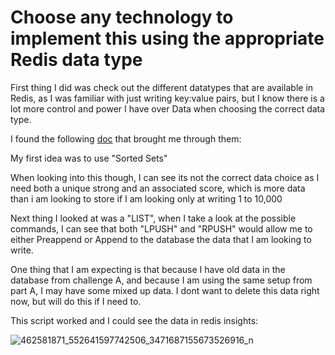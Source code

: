 # Choose any technology to implement this using the appropriate Redis data type

First thing I did was check out the different datatypes that are available in Redis, as I was familiar with just writing key:value pairs, but I know there is a lot more control and power I have over Data when choosing the correct data type.

I found the following [doc](https://redis.io/docs/latest/develop/data-types/) that brought me through them:

My first idea was to use "Sorted Sets"

When looking into this though, I can see its not the correct data choice as I need both a unique strong and an associated score, which is more data than i am looking to store if I am looking only at writing 1 to 10,000

Next thing I looked at was a "LIST", when I take a look at the possible commands, I can see that both "LPUSH" and "RPUSH" would allow me to either Preappend or Append to the database the data that I am looking to write.

One thing that I am expecting is that because I have old data in the database from challenge A, and because I am using the same setup from part A, I may have some mixed up data. I dont want to delete this data right now, but will do this if I need to.

This script worked and I could see the data in redis insights:

![462581871_552641597742506_3471687155673526916_n](https://github.com/user-attachments/assets/c288c395-92a6-4a5f-9255-952b10aa237c)

